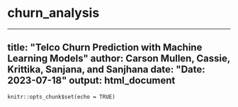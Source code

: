 # churn_analysis
---
title: "Telco Churn Prediction with Machine Learning Models"
author: Carson Mullen, Cassie, Krittika, Sanjana, and Sanjhana
date: "Date: 2023-07-18"
output: html_document
---

```{r setup, include=FALSE}
knitr::opts_chunk$set(echo = TRUE)
